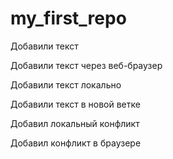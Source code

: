 # my_first_repo

Добавили текст

Добавили текст через веб-браузер

Добавили текст локально

Добавили текст в новой ветке

Добавил локальный конфликт

Добавил конфликт в браузере
